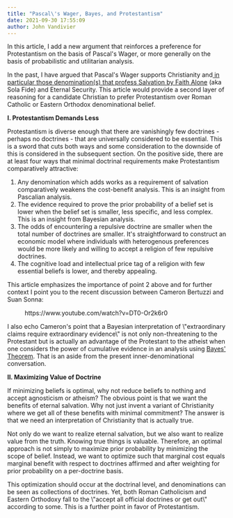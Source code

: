 ```yaml
---
title: "Pascal\'s Wager, Bayes, and Protestantism"
date: 2021-09-30 17:55:09
author: John Vandivier
---
```




<!-- wp:paragraph -->
<p>In this article, I add a new argument that reinforces a preference for Protestantism on the basis of Pascal's Wager, or more generally on the basis of probabilistic and utilitarian analysis.</p>
<!-- /wp:paragraph -->

<!-- wp:paragraph -->
<p>In the past, I have argued that Pascal's Wager supports Christianity and<a href=\"https://www.afterecon.com/philosophy-religion-and-apologetics/6-reasons-to-prefer-christianity-to-mormonism/\"> in particular those denomination(s) that profess Salvation by Faith Alone</a> (aka Sola Fide) and Eternal Security. This article would provide a second layer of reasoning for a candidate Christian to prefer Protestantism over Roman Catholic or Eastern Orthodox denominational belief.</p>
<!-- /wp:paragraph -->

<!-- wp:paragraph -->
<p><strong>I. Protestantism Demands Less</strong></p>
<!-- /wp:paragraph -->

<!-- wp:paragraph -->
<p>Protestantism is diverse enough that there are vanishingly few doctrines - perhaps no doctrines - that are universally considered to be essential. This is a sword that cuts both ways and some consideration to the downside of this is considered in the subsequent section. On the positive side, there are at least four ways that minimal doctrinal requirements make Protestantism comparatively attractive:</p>
<!-- /wp:paragraph -->

<!-- wp:list {\"ordered\":true} -->
<ol><li>Any denomination which adds works as a requirement of salvation comparatively weakens the cost-benefit analysis. This is an insight from Pascalian analysis.</li><li>The evidence required to prove the prior probability of a belief set is lower when the belief set is smaller, less specific, and less complex. This is an insight from Bayesian analysis.</li><li>The odds of encountering a repulsive doctrine are smaller when the total number of doctrines are smaller. It's straightforward to construct an economic model where individuals with heterogenous preferences would be more likely and willing to accept a religion of few repulsive doctrines.</li><li>The cognitive load and intellectual price tag of a religion with few essential beliefs is lower, and thereby appealing.</li></ol>
<!-- /wp:list -->

<!-- wp:paragraph -->
<p>This article emphasizes the importance of point 2 above and for further context I point you to the recent discussion between Cameron Bertuzzi and Suan Sonna:</p>
<!-- /wp:paragraph -->

<!-- wp:embed {\"url\":\"https://www.youtube.com/watch?v=DT0-Or2k6r0\",\"type\":\"video\",\"providerNameSlug\":\"youtube\",\"responsive\":true,\"className\":\"wp-embed-aspect-16-9 wp-has-aspect-ratio\"} -->
<figure class=\"wp-block-embed is-type-video is-provider-youtube wp-block-embed-youtube wp-embed-aspect-16-9 wp-has-aspect-ratio\"><div class=\"wp-block-embed__wrapper\">
https://www.youtube.com/watch?v=DT0-Or2k6r0
</div></figure>
<!-- /wp:embed -->

<!-- wp:paragraph -->
<p>I also echo Cameron's point that a Bayesian interpretation of \"extraordinary claims require extraordinary evidence\" is not only non-threatening to the Protestant but is actually an advantage of the Protestant to the atheist when one considers the power of cumulative evidence in an analysis using <a href=\"https://en.wikipedia.org/wiki/Bayes%27_theorem\">Bayes' Theorem</a>. That is an aside from the present inner-denominational conversation.</p>
<!-- /wp:paragraph -->

<!-- wp:paragraph -->
<p><strong>II. Maximizing Value of Doctrine</strong></p>
<!-- /wp:paragraph -->

<!-- wp:paragraph -->
<p>If minimizing beliefs is optimal, why not reduce beliefs to nothing and accept agnosticism or atheism? The obvious point is that we want the benefits of eternal salvation. Why not just invent a variant of Christianity where we get all of these benefits with minimal commitment? The answer is that we need an interpretation of Christianity that is actually true.</p>
<!-- /wp:paragraph -->

<!-- wp:paragraph -->
<p>Not only do we want to realize eternal salvation, but we also want to realize value from the truth. Knowing true things is valuable. Therefore, an optimal approach is not simply to maximize prior probability by minimizing the scope of belief. Instead, we want to optimize such that marginal cost equals marginal benefit with respect to doctrines affirmed and after weighting for prior probability on a per-doctrine basis.</p>
<!-- /wp:paragraph -->

<!-- wp:paragraph -->
<p>This optimization should occur at the doctrinal level, and denominations can be seen as collections of doctrines. Yet, both Roman Catholicism and Eastern Orthodoxy fall to the \"accept all official doctrines or get out\" according to some. This is a further point in favor of Protestantism.</p>
<!-- /wp:paragraph -->
